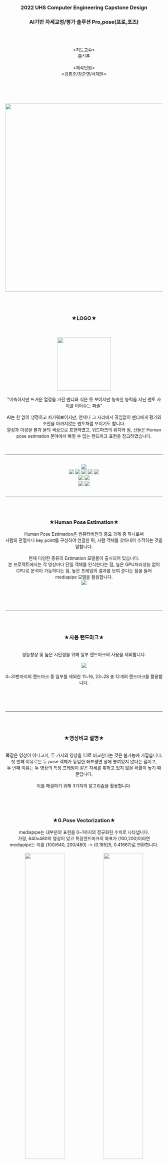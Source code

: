 <div align="center">
  <h3>2022 UHS Computer Engineering Capstone Design </h3>
  <h3>AI기반 자세교정/평가 솔루션 Pro,pose(프로,포즈)</h3>
  <br><br><br>
  <지도교수><br>홍석주<br><br><제작인원><br><김봉준/장준영/서재원>
</div>
<br><br><br><br><br>



<div align="center">
  <img src="https://user-images.githubusercontent.com/96610952/220712126-080e101f-2260-4445-b3d8-35dd28ae65c7.svg" width="600px">
</div>
  
<div align="center">
  <br><br><br>
  <h3> ★LOGO★ </h3>
  <br>
  <br>
  <img src="https://user-images.githubusercontent.com/96610952/220722785-e132be69-907b-4323-9584-3c2e999600fd.png" width="170px"/>
  <br>
  <br>
  "미숙하지만 뜨거운 열정을 가진 멘티와 식은 듯 보이지만 능숙한 능력을 지닌 멘토 사이를 이어주는 퍼즐"<br><br>
AI는 한 없이 냉정하고 차가워보이지만, 언제나 그 자리에서 끊임없이 멘티에게 평가와 조언을 아까지않는 멘토처럼 보이기도 합니다.<br>
열정과 이성을 불과 물의 색상으로 표현하였고, 워드마크의 위치와 점, 선들은 Human pose estimation 분야에서 빠질 수 없는 랜드마크 표현을 참고하였습니다.<br><br><br>
</div>


---
<br>
<div align="center">
  <div align="center">
    <img src="https://img.shields.io/badge/python-3.9.2rc1-blue">
    <br>
    <img src="https://img.shields.io/badge/mediapipe-0.9.0.1-pink">
    <img src="https://img.shields.io/badge/opencv-4.7.0.68-pink">
    <img src="https://img.shields.io/badge/ffmpeg-0.2.0-pink">
    <img src="https://img.shields.io/badge/numpy-1.24.1-pink">
    <img src="https://img.shields.io/badge/pandas-1.5.3-pink">
    <br>
    <img src="https://img.shields.io/badge/dtaidistance-2.3.10-pink">
    <img src="https://img.shields.io/badge/-with edited dtw.py-pink">
    <br>
    <img src="https://img.shields.io/badge/node.js-18.14.2-green">
    <img src="https://img.shields.io/badge/react-18.2.0-green">
  </div>
 </div>
<br>

---
  
<br><br>
<div align="center">
  <h3> ★Human Pose Estimation★ </h3>
  Human Pose Estimation은 컴퓨터비전의 중요 과제 중 하나로써<br>사람의 관절마다 key point를 구성하여 연결한 뒤, 사람 객체를 찾아내어 추적하는 것을 말합니다.
  <br>
  <br>
  현재 다양한 종류의 Estimation 모델들이 출시되어 있습니다.<br>본 프로젝트에서는 각 영상마다 단일 객체를 인식한다는 점, 높은 GPU처리성능 없이 CPU로 분석이 가능하다는 점, 높은 프레임의 결과를 보여
  준다는 점을 들어<br>mediapipe 모델을 활용합니다.<br>
  <img src="https://mediapipe.dev/assets/img/brand.svg">
  <br><br><br><br><br>
  
  
  ---
  
  
  <br><br>
  <h3> ★사용 랜드마크★ </h3><br>
  성능향상 및 높은 시인성을 위해 일부 랜드마크의 사용을 제외합니다.
  <br><br>
  <img src="https://mediapipe.dev/images/mobile/pose_tracking_full_body_landmarks.png">
  <br><br>
  0~31번까지의 랜드마크 중 일부를 제외한 11~16, 23~28 총 12개의 랜드마크를 활용합니다.
  <br><br><br><br><br>
  
  
  ---
  
  
  <br><br>
  <h3> ★영상비교 설명★ </h3>
  <br>
  똑같은 영상이 아니고서, 두 가지의 영상을 1:1로 비교한다는 것은 불가능에 가깝습니다.<br>
  첫 번째 이유로는 두 pose 객체가 동일한 좌표평면 상에 놓여있지 않다는 점이고,<br>
  두 번째 이유는 두 영상의 특정 프레임이 같은 자세를 취하고 있지 않을 확률이 높기 때문입니다.<br><br>
  이를 해결하기 위해 3가지의 알고리즘을 활용합니다.<br><br><br><br><br>
  <h3> ★0.Pose Vectorization★ </h3>
  mediapipe는 대부분의 표현을 0~1까지의 정규화된 수치로 나타냅니다.<br>가령, 640x480의 영상이 있고 특정랜드마크의 좌표가 (100,200)이라면<br>
  mediapipe는 이를 (100/640, 200/480) -> (0.18525, 0.41667)로 변환합니다.<br><br>
  <img src="https://user-images.githubusercontent.com/96610952/220829650-ea5e3143-7f2e-40a2-b950-4e3fefa96bcd.png" width="50%"><img src="https://user-images.githubusercontent.com/96610952/220830246-1fb5e215-0926-4445-940a-f90e924f6d76.png" width="50%">
  <br><br><br>
  영상의 넓이와 높이를 곱하여 다시 이를 정규화 전 좌표로 되돌려줍니다.<br>그 후, 두 좌표의 차를 통해 각 랜드마크의 연결부를 벡터화시켜줍니다.<br><br>
  <img src="https://user-images.githubusercontent.com/96610952/220831634-2f02bed1-3941-44e1-b607-b58c2b802c31.png" width="50%">
  <br><br><br><br><br>
  <h3> ★1.L2 Norm/Normalization★ </h3>
  <br><br>
  두 영상이 같은 자세를 취하고 있더라도, 프레임 속 인물의 위치나 키, 팔다리 길이의 차이 등의<br>이유로 인해 좌표는 언제나 달라질 수 있습니다.<br><br>
  두 개의 서로 다른 벡터를 같은 환경에서 비교하기 위해서 L2 Norm을 통해 벡터의 크기를 계산하고,<br>정규화(Normalization)을 통해 벡터의 크기를 0~1로 통일합니다.<br><br>
  <img src="https://user-images.githubusercontent.com/96610952/220835072-1563d4a9-0065-446b-83d0-b57e34cb7810.png"><br>
  <특정 2차원 벡터 u = (x,y)의 L2 Normalization>
  <br><br><br><br><br>
  <h3> ★2.Cosine Similarity★ </h3>
  <br><br>
  L2 정규화를 통해 벡터를 같은 조건에서 비교할 수 있게 되었으나,<br>벡터의 크기가 다를 경우(두 영상에서 사람 객체의 원근감이나 팔다리 길이 차이로 인한 경우) 컴퓨터는 이 두 벡터를<br>
  유사하지 않다고 판단할 것입니다.<br><br>
  <img src="http://matrix.skku.ac.kr/math4AI-tools/cosine_similarity/PICA5CF.png"><br><br>
  코사인 유사도(Cosine Similarity)를 활용하면 두 벡터의 크기와 거리는 무시하고 오로지 두 벡터의 방향을 통해 유사도를 판단하게 됩니다.<br><br>
  <img src="https://wikidocs.net/images/page/24603/코사인유사도.PNG"><br><br>
  <img src="https://user-images.githubusercontent.com/96610952/220837470-933954a6-fc12-469b-8d66-4509463655d6.png"><br>
  < i 번째 부위에 대한 두 벡터의 코사인 유사도>
  <br><br><br><br><br>
  <h3> ★3.Euclidean Distance★ </h3>
  <br><br>
  두 벡터 사이의 거리를 구하는 유클리디안 거리 공식을 통해, 앞서 구한 코사인유사도의 값을 정량화하고,<br>이를 기준으로 각 부위별 스코어를 계산합니다.<br><br>
  <img src="https://user-images.githubusercontent.com/96610952/220840794-141d4c86-332f-4f1e-9902-faaa75809c6b.png">
  <br><br><br><br><br>
  <h3> ★4.Dynamic Time Wraping★ </h3>
  <br>
  두 영상을 첫 프레임부터 순차적으로 비교할 때, 특정동작의 흐름이 모든 초에서 동일할 순 없습니다.<br><br>
  가령 윗몸일으키키를 할 때, 누군가는 1개의 동작을 완료하는데에 1초가 걸릴 수 있으나,<br>혹자는 1개 동작을 완료하는데에 2초의 시간이 소요될 수 있습니다.<br>
  이 때 DTW(Dynamic Time wraping)을 이용해<br><br>
  1) A영상의 1초 때의 프레임<br>
  2) B영상의 0~2초 사이의 모든 프레임<br>
  의 유클리디안 거리를 모두 비교하여 DTW의 거리가 가장 짧은(가장 유사도가 비슷한) 두 프레임을 비교/분석합니다.<br><br>
  <img src="https://miro.medium.com/v2/resize:fit:4800/format:webp/1*5TRtfoKOyOgIu4QkoB8bFg.png"><br>
</div>



